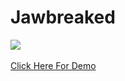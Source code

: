 # Jawbreaked

[![](https://www.codefactor.io/repository/github/HideakiAtsuyo/Jawbreaked/badge)](https://www.codefactor.io/repository/github/HideakiAtsuyo/Jawbreaked)<br><br>
[Click Here For Demo](https://i.imgur.com/OmU3tOO.gif)
